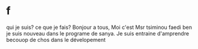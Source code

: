 # f
qui je suis? ce que je fais?
Bonjour a tous, Moi  c'est Msr tsiminou faedi ben
je suis nouveau dans le programe de sanya.
Je suis entraine d'amprendre becouop de chos dans le dévelopement 
